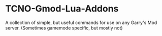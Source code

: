 # TCNO-Gmod-Lua-Addons
A collection of simple, but useful commands for use on any Garry's Mod server. (Sometimes gamemode specific, but mostly not)
